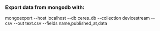 ### Export data from mongodb with:
mongoexport --host localhost --db ceres_db --collection devicestream --csv --out text.csv --fields name,published_at,data
